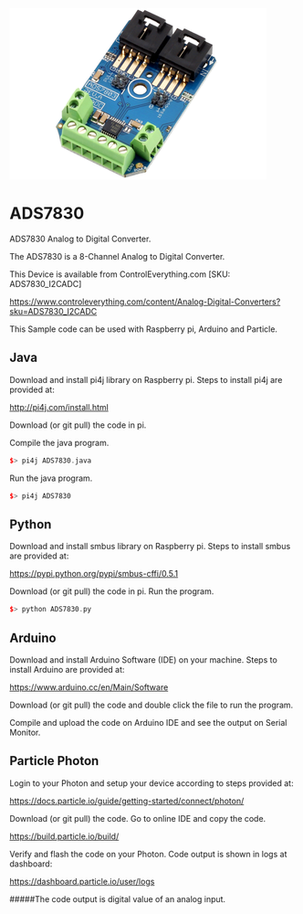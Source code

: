 [![ADS7830](ADS7830_I2CADC.png)](https://www.controleverything.com/content/Analog-Digital-Converters?sku=ADS7830_I2CADC)
# ADS7830
ADS7830 Analog to Digital Converter.

The ADS7830 is a 8-Channel Analog to Digital Converter.

This Device is available from ControlEverything.com [SKU: ADS7830_I2CADC]

https://www.controleverything.com/content/Analog-Digital-Converters?sku=ADS7830_I2CADC

This Sample code can be used with Raspberry pi, Arduino and Particle.

## Java
Download and install pi4j library on Raspberry pi. Steps to install pi4j are provided at:

http://pi4j.com/install.html

Download (or git pull) the code in pi.

Compile the java program.
```cpp
$> pi4j ADS7830.java
```

Run the java program.
```cpp
$> pi4j ADS7830
```

## Python
Download and install smbus library on Raspberry pi. Steps to install smbus are provided at:

https://pypi.python.org/pypi/smbus-cffi/0.5.1

Download (or git pull) the code in pi. Run the program.

```cpp
$> python ADS7830.py
```

## Arduino
Download and install Arduino Software (IDE) on your machine. Steps to install Arduino are provided at:

https://www.arduino.cc/en/Main/Software

Download (or git pull) the code and double click the file to run the program.

Compile and upload the code on Arduino IDE and see the output on Serial Monitor.


## Particle Photon

Login to your Photon and setup your device according to steps provided at:

https://docs.particle.io/guide/getting-started/connect/photon/

Download (or git pull) the code. Go to online IDE and copy the code.

https://build.particle.io/build/

Verify and flash the code on your Photon. Code output is shown in logs at dashboard:

https://dashboard.particle.io/user/logs

#####The code output is digital value of an analog input.
